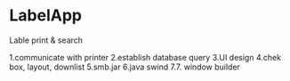 # LabelApp
Lable print &amp; search





1.communicate with printer
2.establish database query
3.UI design
4.chek box, layout, downlist
5.smb.jar
6.java swind
7.7. window builder

